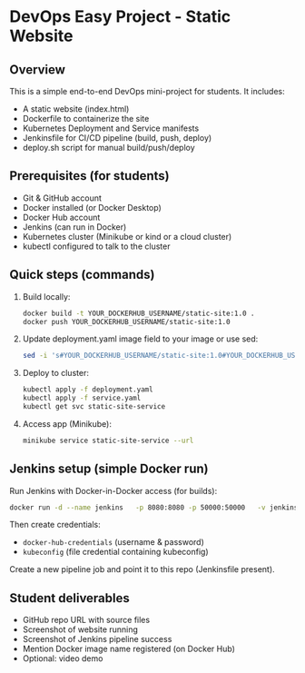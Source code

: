 # DevOps Easy Project - Static Website

## Overview
This is a simple end-to-end DevOps mini-project for students. It includes:
- A static website (index.html)
- Dockerfile to containerize the site
- Kubernetes Deployment and Service manifests
- Jenkinsfile for CI/CD pipeline (build, push, deploy)
- deploy.sh script for manual build/push/deploy

## Prerequisites (for students)
- Git & GitHub account
- Docker installed (or Docker Desktop)
- Docker Hub account
- Jenkins (can run in Docker)
- Kubernetes cluster (Minikube or kind or a cloud cluster)
- kubectl configured to talk to the cluster

## Quick steps (commands)
1. Build locally:
   ```bash
   docker build -t YOUR_DOCKERHUB_USERNAME/static-site:1.0 .
   docker push YOUR_DOCKERHUB_USERNAME/static-site:1.0
   ```
2. Update deployment.yaml image field to your image or use sed:
   ```bash
   sed -i 's#YOUR_DOCKERHUB_USERNAME/static-site:1.0#YOUR_DOCKERHUB_USERNAME/static-site:1.0#g' deployment.yaml
   ```
3. Deploy to cluster:
   ```bash
   kubectl apply -f deployment.yaml
   kubectl apply -f service.yaml
   kubectl get svc static-site-service
   ```
4. Access app (Minikube):
   ```bash
   minikube service static-site-service --url
   ```

## Jenkins setup (simple Docker run)
Run Jenkins with Docker-in-Docker access (for builds):
```bash
docker run -d --name jenkins   -p 8080:8080 -p 50000:50000   -v jenkins_home:/var/jenkins_home   -v /var/run/docker.sock:/var/run/docker.sock   jenkins/jenkins:lts
```
Then create credentials:
- `docker-hub-credentials` (username & password)
- `kubeconfig` (file credential containing kubeconfig)

Create a new pipeline job and point it to this repo (Jenkinsfile present).

## Student deliverables
- GitHub repo URL with source files
- Screenshot of website running
- Screenshot of Jenkins pipeline success
- Mention Docker image name registered (on Docker Hub)
- Optional: video demo
